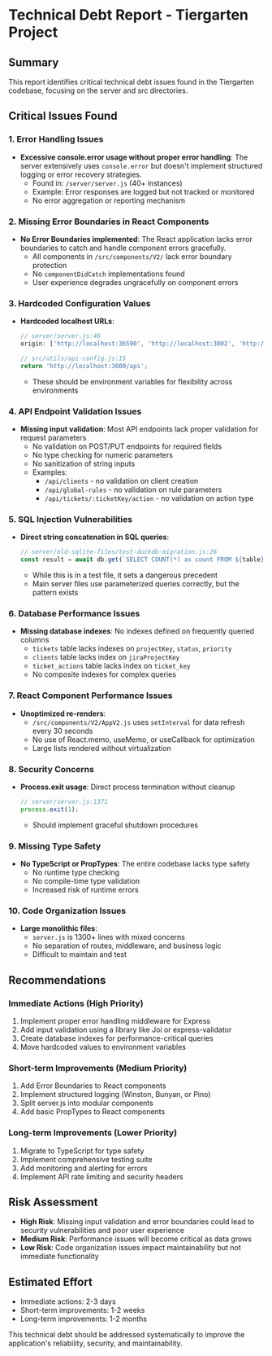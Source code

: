 # Technical Debt Report - Tiergarten Project

## Summary
This report identifies critical technical debt issues found in the Tiergarten codebase, focusing on the server and src directories.

## Critical Issues Found

### 1. Error Handling Issues
- **Excessive console.error usage without proper error handling**: The server extensively uses `console.error` but doesn't implement structured logging or error recovery strategies.
  - Found in: `/server/server.js` (40+ instances)
  - Example: Error responses are logged but not tracked or monitored
  - No error aggregation or reporting mechanism

### 2. Missing Error Boundaries in React Components
- **No Error Boundaries implemented**: The React application lacks error boundaries to catch and handle component errors gracefully.
  - All components in `/src/components/V2/` lack error boundary protection
  - No `componentDidCatch` implementations found
  - User experience degrades ungracefully on component errors

### 3. Hardcoded Configuration Values
- **Hardcoded localhost URLs**: 
  ```javascript
  // server/server.js:46
  origin: ['http://localhost:36590', 'http://localhost:3002', 'http://127.0.0.1:36590', 'http://127.0.0.1:3002']
  
  // src/utils/api-config.js:15
  return 'http://localhost:3600/api';
  ```
  - These should be environment variables for flexibility across environments

### 4. API Endpoint Validation Issues
- **Missing input validation**: Most API endpoints lack proper validation for request parameters
  - No validation on POST/PUT endpoints for required fields
  - No type checking for numeric parameters
  - No sanitization of string inputs
  - Examples:
    - `/api/clients` - no validation on client creation
    - `/api/global-rules` - no validation on rule parameters
    - `/api/tickets/:ticketKey/action` - no validation on action type

### 5. SQL Injection Vulnerabilities
- **Direct string concatenation in SQL queries**:
  ```javascript
  // server/old-sqlite-files/test-duckdb-migration.js:26
  const result = await db.get(`SELECT COUNT(*) as count FROM ${table}`);
  ```
  - While this is in a test file, it sets a dangerous precedent
  - Main server files use parameterized queries correctly, but the pattern exists

### 6. Database Performance Issues
- **Missing database indexes**: No indexes defined on frequently queried columns
  - `tickets` table lacks indexes on `projectKey`, `status`, `priority`
  - `clients` table lacks index on `jiraProjectKey`
  - `ticket_actions` table lacks index on `ticket_key`
  - No composite indexes for complex queries

### 7. React Component Performance Issues
- **Unoptimized re-renders**: 
  - `/src/components/V2/AppV2.js` uses `setInterval` for data refresh every 30 seconds
  - No use of React.memo, useMemo, or useCallback for optimization
  - Large lists rendered without virtualization

### 8. Security Concerns
- **Process.exit usage**: Direct process termination without cleanup
  ```javascript
  // server/server.js:1371
  process.exit(1);
  ```
  - Should implement graceful shutdown procedures

### 9. Missing Type Safety
- **No TypeScript or PropTypes**: The entire codebase lacks type safety
  - No runtime type checking
  - No compile-time type validation
  - Increased risk of runtime errors

### 10. Code Organization Issues
- **Large monolithic files**: 
  - `server.js` is 1300+ lines with mixed concerns
  - No separation of routes, middleware, and business logic
  - Difficult to maintain and test

## Recommendations

### Immediate Actions (High Priority)
1. Implement proper error handling middleware for Express
2. Add input validation using a library like Joi or express-validator
3. Create database indexes for performance-critical queries
4. Move hardcoded values to environment variables

### Short-term Improvements (Medium Priority)
1. Add Error Boundaries to React components
2. Implement structured logging (Winston, Bunyan, or Pino)
3. Split server.js into modular components
4. Add basic PropTypes to React components

### Long-term Improvements (Lower Priority)
1. Migrate to TypeScript for type safety
2. Implement comprehensive testing suite
3. Add monitoring and alerting for errors
4. Implement API rate limiting and security headers

## Risk Assessment
- **High Risk**: Missing input validation and error boundaries could lead to security vulnerabilities and poor user experience
- **Medium Risk**: Performance issues will become critical as data grows
- **Low Risk**: Code organization issues impact maintainability but not immediate functionality

## Estimated Effort
- Immediate actions: 2-3 days
- Short-term improvements: 1-2 weeks
- Long-term improvements: 1-2 months

This technical debt should be addressed systematically to improve the application's reliability, security, and maintainability.
